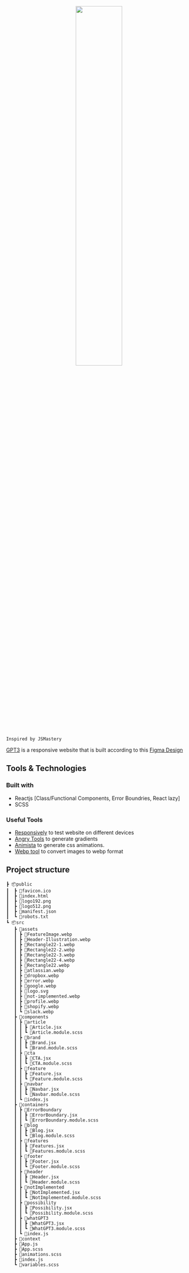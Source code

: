 <div align="center">
<img width="50%" src="https://user-images.githubusercontent.com/69261710/183501308-b0a23e30-8bc3-499b-9bcc-2b9616994b2f.svg" />
</div>
<br/>

`Inspired by JSMastery`

[GPT3](https://gpt3a.netlify.app/) is a responsive website that is built according to this [Figma Design](https://www.figma.com/file/lz9lLpFHMxHm2odnwM3R0z/gpt3?node-id=0%3A1)


## Tools & Technologies

### Built with
- Reactjs [Class/Functional Components, Error Boundries, React lazy]
- SCSS
### Useful Tools
- [Responsively](https://responsively.app/) to test website on different devices
- [Angry Tools](https://angrytools.com/gradient/) to generate gradients
- [Animista](https://animista.net/play/basic/shadow-inset/shadow-inset-bottom) to generate css animations.
- [Webp tool](https://developers.google.com/speed/webp) to convert images to webp format


## Project structure
```
┣ 📦public
┃  ┣ 📜favicon.ico
┃  ┣ 📜index.html
┃  ┣ 📜logo192.png
┃  ┣ 📜logo512.png
┃  ┣ 📜manifest.json
┃  ┗ 📜robots.txt
┗ 📦src
   ┣ 📂assets
   ┃ ┣ 📜FeatureImage.webp
   ┃ ┣ 📜Header-Illustration.webp
   ┃ ┣ 📜Rectangle22-1.webp
   ┃ ┣ 📜Rectangle22-2.webp
   ┃ ┣ 📜Rectangle22-3.webp
   ┃ ┣ 📜Rectangle22-4.webp
   ┃ ┣ 📜Rectangle22.webp
   ┃ ┣ 📜atlassian.webp
   ┃ ┣ 📜dropbox.webp
   ┃ ┣ 📜error.webp
   ┃ ┣ 📜google.webp
   ┃ ┣ 📜logo.svg
   ┃ ┣ 📜not-implemented.webp
   ┃ ┣ 📜profile.webp
   ┃ ┣ 📜shopify.webp
   ┃ ┗ 📜slack.webp
   ┣ 📂components
   ┃ ┣ 📂article
   ┃ ┃ ┣ 📜Article.jsx
   ┃ ┃ ┗ 📜Article.module.scss
   ┃ ┣ 📂brand
   ┃ ┃ ┣ 📜Brand.jsx
   ┃ ┃ ┗ 📜Brand.module.scss
   ┃ ┣ 📂cta
   ┃ ┃ ┣ 📜CTA.jsx
   ┃ ┃ ┗ 📜CTA.module.scss
   ┃ ┣ 📂feature
   ┃ ┃ ┣ 📜Feature.jsx
   ┃ ┃ ┗ 📜Feature.module.scss
   ┃ ┣ 📂navbar
   ┃ ┃ ┣ 📜Navbar.jsx
   ┃ ┃ ┗ 📜Navbar.module.scss
   ┃ ┗ 📜index.js
   ┣ 📂containers
   ┃ ┣ 📂ErrorBoundary
   ┃ ┃ ┣ 📜ErrorBoundary.jsx
   ┃ ┃ ┗ 📜ErrorBoundary.module.scss
   ┃ ┣ 📂blog
   ┃ ┃ ┣ 📜Blog.jsx
   ┃ ┃ ┗ 📜Blog.module.scss
   ┃ ┣ 📂features
   ┃ ┃ ┣ 📜Features.jsx
   ┃ ┃ ┗ 📜Features.module.scss
   ┃ ┣ 📂footer
   ┃ ┃ ┣ 📜Footer.jsx
   ┃ ┃ ┗ 📜Footer.module.scss
   ┃ ┣ 📂header
   ┃ ┃ ┣ 📜Header.jsx
   ┃ ┃ ┗ 📜Header.module.scss
   ┃ ┣ 📂notImplemented
   ┃ ┃ ┣ 📜NotImplemented.jsx
   ┃ ┃ ┗ 📜NotImplemented.module.scss
   ┃ ┣ 📂possibility
   ┃ ┃ ┣ 📜Possibility.jsx
   ┃ ┃ ┗ 📜Possibility.module.scss
   ┃ ┣ 📂whatGPT3
   ┃ ┃ ┣ 📜WhatGPT3.jsx
   ┃ ┃ ┗ 📜WhatGPT3.module.scss
   ┃ ┗ 📜index.js
   ┣ 📂context
   ┣ 📜App.js
   ┣ 📜App.scss
   ┣ 📜animations.scss
   ┣ 📜index.js
   ┗ 📜variables.scss
   ```
